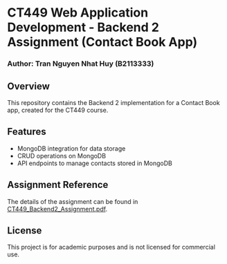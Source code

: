 # CT449 Web Application Development - Backend 2 Assignment (Contact Book App)  
### Author: Tran Nguyen Nhat Huy (B2113333)  

## Overview  
This repository contains the Backend 2 implementation for a Contact Book app, created for the CT449 course.  

## Features  
- MongoDB integration for data storage  
- CRUD operations on MongoDB  
- API endpoints to manage contacts stored in MongoDB  

## Assignment Reference  
The details of the assignment can be found in [CT449_Backend2_Assignment.pdf](./CT449_Backend2_Assignment.pdf).  

## License  
This project is for academic purposes and is not licensed for commercial use.
